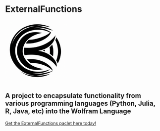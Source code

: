 # ExternalFunctions

![hero](Images/hero-200.png)
## A project to encapsulate functionality from various programming languages (Python, Julia, R, Java, etc) into the Wolfram Language

[Get the ExternalFunctions paclet here today!](https://resources.wolframcloud.com/PacletRepository/resources/ArnoudBuzing/ExternalFunctions/)